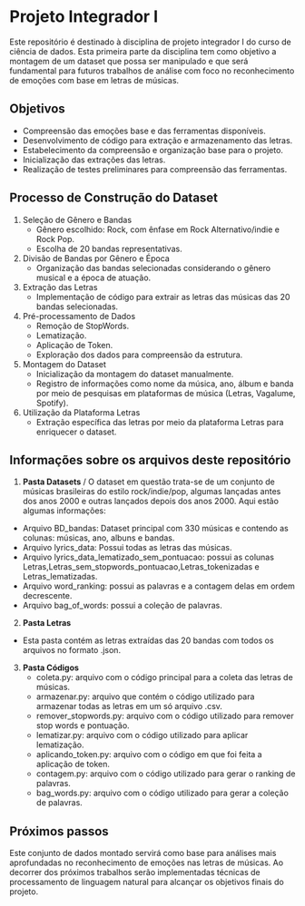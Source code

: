 # Projeto Integrador I
Este repositório é destinado à disciplina de projeto integrador I do curso de ciência de dados. Esta primeira parte da disciplina tem como objetivo a montagem de um dataset que possa ser manipulado e que será fundamental para futuros trabalhos de análise com foco no reconhecimento de emoções com base em letras de músicas. 
## Objetivos
* Compreensão das emoções base e das ferramentas disponíveis.
* Desenvolvimento de código para extração e armazenamento das letras.
* Estabelecimento da compreensão e organização base para o projeto.
* Inicialização das extrações das letras.
* Realização de testes preliminares para compreensão das ferramentas.
## Processo de Construção do Dataset
1. Seleção de Gênero e Bandas
   * Gênero escolhido: Rock, com ênfase em Rock Alternativo/indie e Rock Pop.
   * Escolha de 20 bandas representativas.
2. Divisão de Bandas por Gênero e Época
   * Organização das bandas selecionadas considerando o gênero musical e a época de atuação.
3. Extração das Letras
   * Implementação de código para extrair as letras das músicas das 20 bandas selecionadas.
4. Pré-processamento de Dados
   * Remoção de StopWords.
   * Lematização.
   * Aplicação de Token.
   * Exploração dos dados para compreensão da estrutura.
5. Montagem do Dataset
   * Inicialização da montagem do dataset manualmente.
   * Registro de informações como nome da música, ano, álbum e banda por meio de pesquisas em plataformas de música (Letras, Vagalume, Spotify).
6. Utilização da Plataforma Letras
   * Extração específica das letras por meio da plataforma Letras para enriquecer o dataset.
## Informações sobre os arquivos deste repositório
1. **Pasta Datasets** /
O dataset em questão trata-se de um conjunto de músicas brasileiras do estilo rock/indie/pop, algumas lançadas antes dos anos 2000 e outras lançados depois dos anos 2000. Aqui estão algumas informações:
* Arquivo BD_bandas: Dataset principal com 330 músicas e contendo as colunas: músicas, ano, albuns e bandas.
* Arquivo lyrics_data: Possui todas as letras das músicas.
* Arquivo lyrics_data_lematizado_sem_pontuacao: possui as colunas Letras,Letras_sem_stopwords_pontuacao,Letras_tokenizadas e Letras_lematizadas.
* Arquivo word_ranking: possui as palavras e a contagem delas em ordem decrescente.
* Arquivo bag_of_words: possui a coleção de palavras.
2. **Pasta Letras**
  * Esta pasta contém as letras extraídas das 20 bandas com todos os arquivos no formato .json.
3. **Pasta Códigos**
    * coleta.py: arquivo com o código principal para a coleta das letras de músicas.
    * armazenar.py: arquivo que contém o código utilizado para armazenar todas as letras em um só arquivo .csv.
    * remover_stopwords.py: arquivo com o código utilizado para remover stop words e pontuação.
    * lematizar.py: arquivo com o código utilizado para aplicar lematização.
    * aplicando_token.py: arquivo com o código em que foi feita a aplicação de token.
    * contagem.py: arquivo com o código utilizado para gerar o ranking de palavras.
    * bag_words.py: arquivo com o código utilizado para gerar a coleção de palavras.
## Próximos passos
Este conjunto de dados montado servirá como base para análises mais aprofundadas no reconhecimento de emoções nas letras de músicas. Ao decorrer dos próximos trabalhos serão implementadas técnicas de processamento de linguagem natural para alcançar os objetivos finais do projeto.

